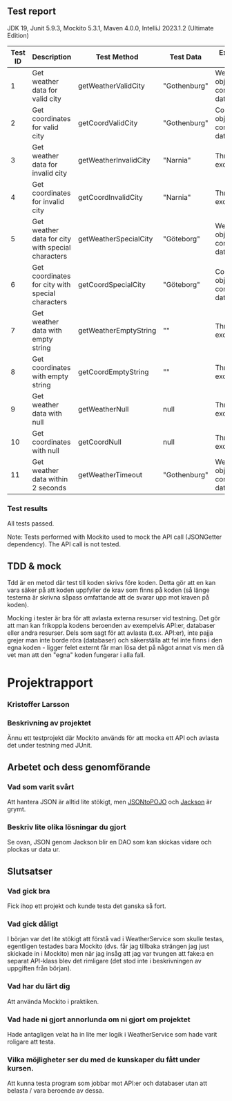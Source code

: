 ## Test report
JDK 19, Junit 5.9.3, Mockito 5.3.1, Maven 4.0.0,
IntelliJ 2023.1.2 (Ultimate Edition)

| Test ID | Description                                        | Test Method           | Test Data      | Expected Result                          | Actual Result                            | Pass/Fail |
|---------|----------------------------------------------------|-----------------------|----------------|------------------------------------------|------------------------------------------|-----------|
| 1       | Get weather data for valid city                    | getWeatherValidCity   | "Gothenburg"   | Weather object with correct data         | Weather object with correct data         | <span style="color:green">Pass</span>       |
| 2       | Get coordinates for valid city                     | getCoordValidCity     | "Gothenburg"   | Coordinates object with correct data     | Coordinates object with correct data     | <span style="color:green">Pass</span>       |
| 3       | Get weather data for invalid city                  | getWeatherInvalidCity | "Narnia"       | Throws exception                         | Throws exception                         | <span style="color:green">Pass</span>       |
| 4       | Get coordinates for invalid city                   | getCoordInvalidCity   | "Narnia"       | Throws exception                         | Throws exception                         | <span style="color:green">Pass</span>       |
| 5       | Get weather data for city with special characters  | getWeatherSpecialCity | "Göteborg"     | Weather object with correct data         | Weather object with correct data         | <span style="color:green">Pass</span>       |
| 6       | Get coordinates for city with special characters   | getCoordSpecialCity   | "Göteborg"     | Coordinates object with correct data     | Coordinates object with correct data     | <span style="color:green">Pass</span>       |
| 7       | Get weather data with empty string                 | getWeatherEmptyString | ""             | Throws exception                         | Throws exception                         | <span style="color:green">Pass</span>       |
| 8       | Get coordinates with empty string                  | getCoordEmptyString   | ""             | Throws exception                         | Throws exception                         | <span style="color:green">Pass</span>       |
| 9       | Get weather data with null                         | getWeatherNull        | null           | Throws exception                         | Throws exception                         | <span style="color:green">Pass</span>       |
| 10      | Get coordinates with null                          | getCoordNull          | null           | Throws exception                         | Throws exception                         | <span style="color:green">Pass</span>       |
| 11      | Get weather data within 2 seconds                  | getWeatherTimeout     | "Gothenburg"   | Weather object with correct data         | Weather object with correct data         | <span style="color:green">Pass</span>       |

### Test results
All tests passed. 

Note: Tests performed with Mockito used to mock the API call (JSONGetter dependency). The API call is not tested.

## TDD & mock 
Tdd är en metod där test till koden skrivs före koden. Detta gör att en kan vara säker på att koden uppfyller de krav som finns på koden (så länge testerna är skrivna såpass omfattande att de svarar upp mot kraven på koden).

Mocking i tester är bra för att avlasta externa resurser vid testning. Det gör att man kan frikoppla kodens beroenden av exempelvis API:er, databaser eller andra resurser. Dels som sagt för att avlasta (t.ex. API:er), inte pajja grejer man inte borde röra (databaser) och säkerställa att fel inte finns i den egna koden - ligger felet externt får man lösa det på något annat vis men då vet man att den "egna" koden fungerar i alla fall.

# Projektrapport
### Kristoffer Larsson

### Beskrivning av projektet
Ännu ett testprojekt där Mockito används för att mocka ett API och avlasta det under testning med JUnit.

## Arbetet och dess genomförande

### Vad som varit svårt
Att hantera JSON är alltid lite stökigt, men [JSONtoPOJO](https://json2csharp.com/code-converters/json-to-pojo) och [Jackson](https://github.com/FasterXML/jackson) är grymt.

### Beskriv lite olika lösningar du gjort
Se ovan, JSON genom Jackson blir en DAO som kan skickas vidare och plockas ur data ur.

## Slutsatser

### Vad gick bra
Fick ihop ett projekt och kunde testa det ganska så fort.

### Vad gick dåligt
I början var det lite stökigt att förstå vad i WeatherService som skulle testas, egentligen testades bara Mockito (dvs. får jag tillbaka strängen jag just skickade in i Mockito) men när jag insåg att jag var tvungen att fake:a en separat API-klass blev det rimligare (det stod inte i beskrivningen av uppgiften från början).

### Vad har du lärt dig
Att använda Mockito i praktiken.

### Vad hade ni gjort annorlunda om ni gjort om projektet
Hade antagligen velat ha in lite mer logik i WeatherService som hade varit roligare att testa.

### Vilka möjligheter ser du med de kunskaper du fått under kursen.
Att kunna testa program som jobbar mot API:er och databaser utan att belasta / vara beroende av dessa.
